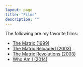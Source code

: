 ```yaml
---
layout: page
title: "Films"
description: ""
---
```


The following are my favorite films:

- [The Matrix (1999)](http://www.imdb.com/title/tt0133093/)
- [The Matrix Reloaded (2003)](http://www.imdb.com/title/tt0234215/)
- [The Matrix Revolutions (2003)](http://www.imdb.com/title/tt0242653/)
- [Who Am I (2014)](http://www.imdb.com/title/tt3042408/)
